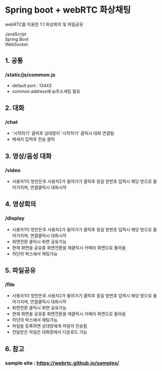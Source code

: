 # Spring boot + webRTC 화상채팅
webRTC를 이용한 1:1 화상회의 및 파일공유

JavaScript<br>
Spring Boot<br>
WebSocket

## 1. 공통
### /static/js/common.js
- default port : 13443
- common.address에 ip주소세팅 필요

## 2. 대화
### /chat
- '시작하기' 클릭후 상대방이 '시작하기' 클릭시 대화 연결됨
- 메세지 입력후 전송 클릭

## 3. 영상/음성 대화
### /video
- 사용자1이 방만든후 사용자2가 들어가기 클릭후 동일 방번호 입력시 해당 방으로 들어가지며, 연결클릭시 대화시작

## 4. 영상회의
### /display
- 사용자1이 방만든후 사용자2가 들어가기 클릭후 동일 방번호 입력시 해당 방으로 들어가지며, 연결클릭시 대화시작
- 화면전환 클릭시 화면 공유가능
- 현재 화면을 공유중 화면전환을 재클릭시 카메라 화면으로 돌아옴
- 하단의 박스에서 채팅가능

## 5. 파일공유
### /file
- 사용자1이 방만든후 사용자2가 들어가기 클릭후 동일 방번호 입력시 해당 방으로 들어가지며, 연결클릭시 대화시작
- 화면전환 클릭시 화면 공유가능
- 현재 화면을 공유중 화면전환을 재클릭시 카메라 화면으로 돌아옴
- 하단의 박스에서 채팅가능
- 파일을 등록하면 상대방에게 파일이 전송됨
- 전달받은 파일은 대화창에서 다운로드 가능

## 6. 참고
### sample site : https://webrtc.github.io/samples/
